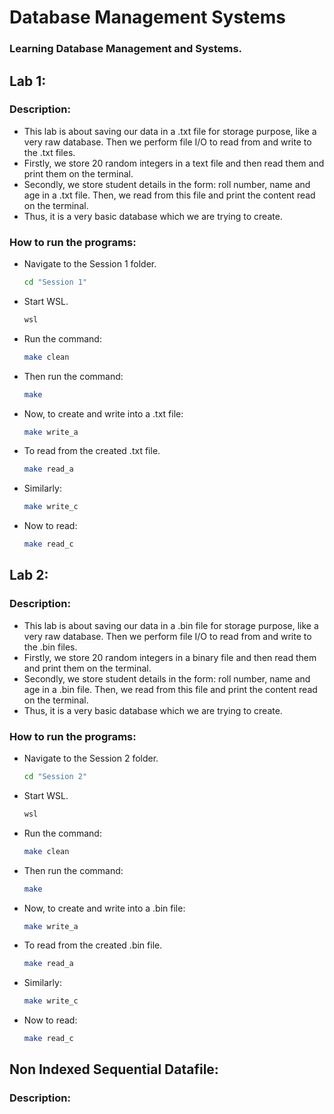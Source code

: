 ﻿# Database Management Systems
### Learning Database Management and Systems.

## Lab 1:
### Description:
- This lab is about saving our data in a .txt file for storage purpose, like a very raw database. Then we perform file I/O to read from and write to the .txt files.
- Firstly, we store 20 random integers in a text file and then read them and print them on the terminal.
- Secondly, we store student details in the form: roll number, name and age in a .txt file. Then, we read from this file and print the content read on the terminal.
- Thus, it is a very basic database which we are trying to create.
### How to run the programs:
- Navigate to the Session 1 folder.
    ```bash
    cd "Session 1"
    ```
- Start WSL.
    ```bash
    wsl
    ```
- Run the command:
    ```bash
    make clean
    ```
- Then run the command:
    ```bash
    make
    ```
- Now, to create and write into a .txt file:
    ```bash
    make write_a
    ```
- To read from the created .txt file.
    ```bash
    make read_a
    ```
- Similarly:
    ```bash
    make write_c
    ```
- Now to read:
    ```bash
    make read_c
    ```
    
## Lab 2:
### Description:
- This lab is about saving our data in a .bin file for storage purpose, like a very raw database. Then we perform file I/O to read from and write to the .bin files.
- Firstly, we store 20 random integers in a binary file and then read them and print them on the terminal.
- Secondly, we store student details in the form: roll number, name and age in a .bin file. Then, we read from this file and print the content read on the terminal.
- Thus, it is a very basic database which we are trying to create.
### How to run the programs:
- Navigate to the Session 2 folder.
    ```bash
    cd "Session 2"
    ```
- Start WSL.
    ```bash
    wsl
    ```
- Run the command:
    ```bash
    make clean
    ```
- Then run the command:
    ```bash
    make
    ```
- Now, to create and write into a .bin file:
    ```bash
    make write_a
    ```
- To read from the created .bin file.
    ```bash
    make read_a
    ```
- Similarly:
    ```bash
    make write_c
    ```
- Now to read:
    ```bash
    make read_c
    ```

## Non Indexed Sequential Datafile:
### Description:
